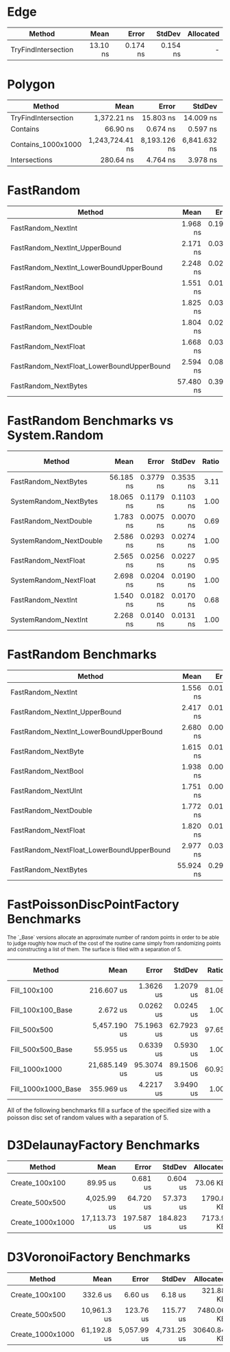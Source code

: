
# Edge
|              Method |     Mean |    Error |   StdDev | Allocated |
|-------------------- |---------:|---------:|---------:|----------:|
| TryFindIntersection | 13.10 ns | 0.174 ns | 0.154 ns |         - |

# Polygon
|              Method |            Mean |        Error |       StdDev | Allocated |
|-------------------- |----------------:|-------------:|-------------:|----------:|
| TryFindIntersection |     1,372.21 ns |    15.803 ns |    14.009 ns |    1712 B |
|            Contains |        66.90 ns |     0.674 ns |     0.597 ns |         - |
|  Contains_1000x1000 | 1,243,724.41 ns | 8,193.126 ns | 6,841.632 ns |       1 B |
|       Intersections |       280.64 ns |     4.764 ns |     3.978 ns |      88 B |

# FastRandom
|                                    Method |      Mean |     Error |    StdDev | Allocated |
|------------------------------------------ |----------:|----------:|----------:|----------:|
|                        FastRandom_NextInt |  1.968 ns | 0.1981 ns | 0.1756 ns |         - |
|             FastRandom_NextInt_UpperBound |  2.171 ns | 0.0382 ns | 0.0358 ns |         - |
|   FastRandom_NextInt_LowerBoundUpperBound |  2.248 ns | 0.0299 ns | 0.0279 ns |         - |
|                       FastRandom_NextBool |  1.551 ns | 0.0187 ns | 0.0146 ns |         - |
|                       FastRandom_NextUInt |  1.825 ns | 0.0316 ns | 0.0296 ns |         - |
|                     FastRandom_NextDouble |  1.804 ns | 0.0296 ns | 0.0277 ns |         - |
|                      FastRandom_NextFloat |  1.668 ns | 0.0382 ns | 0.0357 ns |         - |
| FastRandom_NextFloat_LowerBoundUpperBound |  2.594 ns | 0.0825 ns | 0.0689 ns |         - |
|                      FastRandom_NextBytes | 57.480 ns | 0.3992 ns | 0.3538 ns |         - |

# FastRandom Benchmarks vs System.Random
|                  Method |      Mean |     Error |    StdDev | Ratio | RatioSD | Allocated | Alloc Ratio |
|------------------------ |----------:|----------:|----------:|------:|--------:|----------:|------------:|
|    FastRandom_NextBytes | 56.185 ns | 0.3779 ns | 0.3535 ns |  3.11 |    0.02 |         - |          NA |
|  SystemRandom_NextBytes | 18.065 ns | 0.1179 ns | 0.1103 ns |  1.00 |    0.00 |         - |          NA |
|   FastRandom_NextDouble |  1.783 ns | 0.0075 ns | 0.0070 ns |  0.69 |    0.01 |         - |          NA |
| SystemRandom_NextDouble |  2.586 ns | 0.0293 ns | 0.0274 ns |  1.00 |    0.00 |         - |          NA |
|    FastRandom_NextFloat |  2.565 ns | 0.0256 ns | 0.0227 ns |  0.95 |    0.01 |         - |          NA |
|  SystemRandom_NextFloat |  2.698 ns | 0.0204 ns | 0.0190 ns |  1.00 |    0.00 |         - |          NA |
|      FastRandom_NextInt |  1.540 ns | 0.0182 ns | 0.0170 ns |  0.68 |    0.01 |         - |          NA |
|    SystemRandom_NextInt |  2.268 ns | 0.0140 ns | 0.0131 ns |  1.00 |    0.00 |         - |          NA |

# FastRandom Benchmarks
|                                    Method |      Mean |     Error |    StdDev | Allocated |
|------------------------------------------ |----------:|----------:|----------:|----------:|
|                        FastRandom_NextInt |  1.556 ns | 0.0188 ns | 0.0167 ns |         - |
|             FastRandom_NextInt_UpperBound |  2.417 ns | 0.0191 ns | 0.0169 ns |         - |
|   FastRandom_NextInt_LowerBoundUpperBound |  2.680 ns | 0.0086 ns | 0.0076 ns |         - |
|                       FastRandom_NextByte |  1.615 ns | 0.0112 ns | 0.0100 ns |         - |
|                       FastRandom_NextBool |  1.938 ns | 0.0076 ns | 0.0072 ns |         - |
|                       FastRandom_NextUInt |  1.751 ns | 0.0099 ns | 0.0088 ns |         - |
|                     FastRandom_NextDouble |  1.772 ns | 0.0104 ns | 0.0097 ns |         - |
|                      FastRandom_NextFloat |  1.820 ns | 0.0174 ns | 0.0136 ns |         - |
| FastRandom_NextFloat_LowerBoundUpperBound |  2.977 ns | 0.0304 ns | 0.0284 ns |         - |
|                      FastRandom_NextBytes | 55.924 ns | 0.2913 ns | 0.2725 ns |         - |


# FastPoissonDiscPointFactory Benchmarks
<sub>
The `_Base` versions allocate an approximate number of random points in order to be able to judge roughly
how much of the cost of the routine came simply from randomizing points and constructing a list of them.
The surface is filled with a separation of 5.
</sub>

|              Method |          Mean |      Error |     StdDev | Ratio | RatioSD |  Allocated | Alloc Ratio |
|-------------------- |--------------:|-----------:|-----------:|------:|--------:|-----------:|------------:|
|        Fill_100x100 |    216.607 us |  1.3626 us |  1.2079 us | 81.08 |    0.87 |   15.96 KB |        1.94 |
|   Fill_100x100_Base |      2.672 us |  0.0262 us |  0.0245 us |  1.00 |    0.00 |    8.21 KB |        1.00 |
|        Fill_500x500 |  5,457.190 us | 75.1963 us | 62.7923 us | 97.65 |    1.40 |   294.1 KB |        2.29 |
|   Fill_500x500_Base |     55.955 us |  0.6339 us |  0.5930 us |  1.00 |    0.00 |   128.3 KB |        1.00 |
|      Fill_1000x1000 | 21,685.149 us | 95.3074 us | 89.1506 us | 60.93 |    0.78 | 1154.76 KB |        2.25 |
| Fill_1000x1000_Base |    355.969 us |  4.2217 us |  3.9490 us |  1.00 |    0.00 |  512.39 KB |        1.00 |

All of the following benchmarks fill a surface of the specified size with a poisson disc set of random values with a separation of 5.

# D3DelaunayFactory Benchmarks
|           Method |         Mean |      Error |     StdDev |  Allocated |
|----------------- |-------------:|-----------:|-----------:|-----------:|
|   Create_100x100 |     89.95 us |   0.681 us |   0.604 us |   73.06 KB |
|   Create_500x500 |  4,025.99 us |  64.720 us |  57.373 us |  1790.8 KB |
| Create_1000x1000 | 17,113.73 us | 197.587 us | 184.823 us |  7173.9 KB |


# D3VoronoiFactory Benchmarks
|           Method |        Mean |       Error |      StdDev |   Allocated |
|----------------- |------------:|------------:|------------:|------------:|
|   Create_100x100 |    332.6 us |     6.60 us |     6.18 us |   321.88 KB |
|   Create_500x500 | 10,961.3 us |   123.76 us |   115.77 us |  7480.06 KB |
| Create_1000x1000 | 61,192.8 us | 5,057.99 us | 4,731.25 us | 30640.84 KB |



